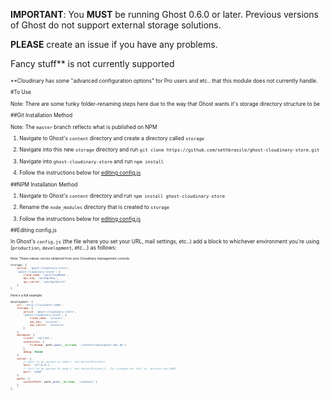 **IMPORTANT**: You **MUST** be running Ghost 0.6.0 or later. Previous versions of Ghost do not support external storage solutions.

**PLEASE** create an issue if you have any problems.

Fancy stuff** is not currently supported

<span style="font-size: 0.6em;">
**Cloudinary has some "advanced configuration options" for Pro users and etc.. that this module does not currently handle.

#To Use

Note: There are some funky folder-renaming steps here due to the way that Ghost wants it's storage directory structure to be

##Git Installation Method

Note: The `master` branch reflects what is published on NPM

1. Navigate to Ghost's `content` directory and create a directory called `storage`

2. Navigate into this new `storage` directory and run `git clone https://github.com/sethbrasile/ghost-cloudinary-store.git`

3. Navigate into `ghost-cloudinary-store` and run `npm install`

4. Follow the instructions below for [editing config.js][1]

##NPM Installation Method

1. Navigate to Ghost's `content` directory and run `npm install ghost-cloudinary-store`

2. Rename the `node_modules` directory that is created to `storage`

3. Follow the instructions below for [editing config.js][1]


##<span id="config">Editing config.js</span>

In Ghost's `config.js` (the file where you set your URL, mail settings, etc..) add a block to whichever environment you're using (`production`, `development`, etc...) as follows:

<span style="font-size: 0.6em;">
Note: These values can be obtained from your Cloudinary management console.

```javascript
storage: {
    active: 'ghost-cloudinary-store',
    'ghost-cloudinary-store': {
        cloud_name: 'yourCloudName',
        api_key: 'yourApiKey',
        api_secret: 'yourApiSecret'
    }
}
```

Here's a full example:

```javascript
development: {
    url: 'http://localhost:2368',
    storage: {
        active: 'ghost-cloudinary-store',
        'ghost-cloudinary-store': {
            cloud_name: 'xxxxxxx',
            api_key: 'xxxxxxx',
            api_secret: 'xxxxxxxx'
        }
    },
    database: {
        client: 'sqlite3',
        connection: {
            filename: path.join(__dirname, '/content/data/ghost-dev.db')
        },
        debug: false
    },
    server: {
        // Host to be passed to node's `net.Server#listen()`
        host: '127.0.0.1',
        // Port to be passed to node's `net.Server#listen()`, for iisnode set this to `process.env.PORT`
        port: '2368'
    },
    paths: {
        contentPath: path.join(__dirname, '/content/')
    }
},
```

[1]: #config
